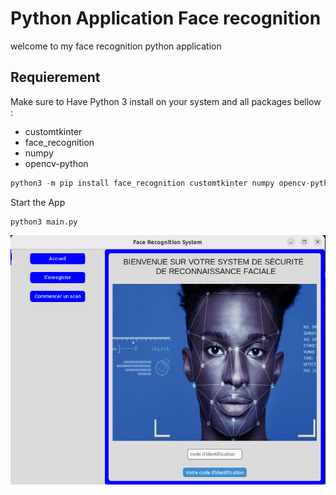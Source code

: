 # Python Application Face recognition

welcome to my face recognition python application

## Requierement

Make sure to Have Python 3 install on your system and all packages bellow :

- customtkinter
- face_recognition
- numpy
- opencv-python

```python
python3 -m pip install face_recognition customtkinter numpy opencv-python
```

Start the App

```
python3 main.py
```

![alt text](https://github.com/charley04310/polytech-face-recognition/blob/main/img/app.png)
